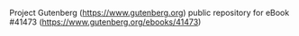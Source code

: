 Project Gutenberg (https://www.gutenberg.org) public repository for eBook #41473 (https://www.gutenberg.org/ebooks/41473)

